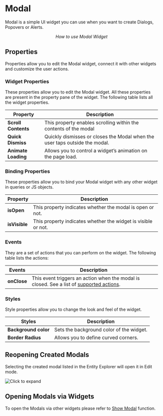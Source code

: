 # Modal

Modal is a simple UI widget you can use when you want to create Dialogs, Popovers or Alerts.

<figure>
  <object data="https://www.youtube.com/embed/s8cHVkhj3ec?autoplay=0" width='860px' height='515px'></object> 
  <figcaption align="center"><i>How to use Modal Widget</i></figcaption>
</figure>

## Properties

Properties allow you to edit the Modal widget, connect it with other widgets and customize the user actions.

### Widget Properties

These properties allow you to edit the Modal widget. All these properties are present in the property pane of the widget. The following table lists all the widget properties.

| Property            | Description                                                                 |
| ------------------- | --------------------------------------------------------------------------- |
| **Scroll Contents** | This property enables scrolling within the contents of the modal            |
| **Quick Dismiss**   | Quickly dismisses or closes the Modal when the user taps outside the modal. |
| **Animate Loading** | Allows you to control a widget’s animation on the page load.                |

### Binding Properties

These properties allow you to bind your Modal widget with any other widget in queries or JS objects.

| Property      | Description                                                   |
| ------------- | ------------------------------------------------------------- |
| **isOpen**    | This property indicates whether the modal is open or not.     |
| **isVisible** | This property indicates whether the widget is visible or not. |

### Events

They are a set of actions that you can perform on the widget. The following table lists the actions:

| Events      | Description                                                                                                                       |
| ----------- | --------------------------------------------------------------------------------------------------------------------------------- |
| **onClose** | This event triggers an action when the modal is closed. See a list of [supported actions](../appsmith-framework/widget-actions/). |

### Styles

Style properties allow you to change the look and feel of the widget.

| Styles               | Description                              |
| -------------------- | ---------------------------------------- |
| **Background color** | Sets the background color of the widget. |
| **Border Radius**    | Allows you to define curved corners.     |

## Reopening Created Modals

Selecting the created modal listed in the Entity Explorer will open it in Edit mode.

![Click to expand](/img/open-created-modal.gif)

## Opening Modals via Widgets

To open the Modals via other widgets please refer to [Show Modal](../appsmith-framework/widget-actions/show-modal.md) function.
